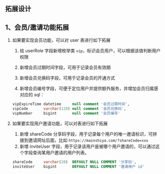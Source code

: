 ## 拓展设计

## 1、会员/邀请功能拓展

1. 如果要实现会员功能，可以对 user 表进行如下拓展
   
   1. 给 userRole 字段新增枚举类 `vip`，标识会员用户，可以根据该值判断用户权限
   
   2. 新增会员过期时间字段，可用于记录会员有效期

   3. 新增会员兑换码字段，可用于记录会员的开通方式
   
   4. 新增会员编号字段，可便于定位用户并提供额外服务，并增加会员归属感
     对应的 sql：
   
     ```sql
     vipExpireTime datetime     null comment '会员过期时间',
     vipCode       varchar(128) null comment '会员兑换码',
     vipNumber     bigint       null comment '会员编号'
     ```
   
1. 如果要实现用户邀请功能，可以对表进行如下拓展
   
   1. 新增 shareCode 分享码字段，用于记录每个用户的唯一邀请标识，可拼接到邀请网址后面，比如 `https://mainshiya.com/?shareCode=xxx`
   2. 新增 inviteUser 字段，用于记录该用户是被哪个用户邀请的，可以通过这个字段查询某用户邀请的用户列表。
   
   ```sql
   shareCode     varchar(20)  DEFAULT NULL COMMENT '分享码',
   inviteUser    bigint       DEFAULT NULL COMMENT '邀请用户 id'
   
   ```

